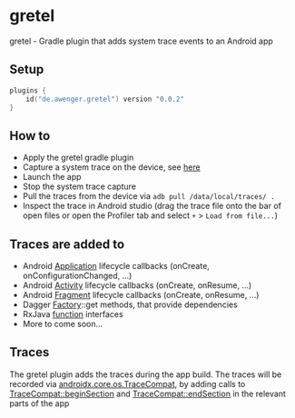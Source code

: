 # gretel
gretel - Gradle plugin that adds system trace events to an Android app

## Setup
```kt
plugins {
    id("de.awenger.gretel") version "0.0.2"
}
```

## How to
- Apply the gretel gradle plugin
- Capture a system trace on the device, see [here](https://developer.android.com/topic/performance/tracing/on-device)
- Launch the app
- Stop the system trace capture
- Pull the traces from the device via `adb pull /data/local/traces/ .`
- Inspect the trace in Android studio (drag the trace file onto the bar of open files or open the Profiler tab and select `+` > `Load from file...`)

## Traces are added to

- Android [Application](https://developer.android.com/reference/android/app/Application) lifecycle callbacks (onCreate, onConfigurationChanged, ...)
- Android [Activity](https://developer.android.com/reference/android/app/Activity) lifecycle callbacks (onCreate, onResume, ...)
- Android [Fragment](https://developer.android.com/reference/androidx/fragment/app/Fragment) lifecycle callbacks (onCreate, onResume, ...)
- Dagger [Factory](https://github.com/google/dagger/blob/c40811e71012c0838b83c3dd6b921f42332f2831/java/dagger/internal/Factory.java)::get methods, that provide dependencies
- RxJava [function](https://github.com/ReactiveX/RxJava/tree/3.x/src/main/java/io/reactivex/rxjava3/functions) interfaces
- More to come soon...

## Traces
The gretel plugin adds the traces during the app build.
The traces will be recorded via [androidx.core.os.TraceCompat](https://developer.android.com/reference/androidx/core/os/TraceCompat), by adding calls to [TraceCompat::beginSection](https://developer.android.com/reference/androidx/core/os/TraceCompat#beginSection(java.lang.String)) and [TraceCompat::endSection](https://developer.android.com/reference/androidx/core/os/TraceCompat#endSection()) in the relevant parts of the app